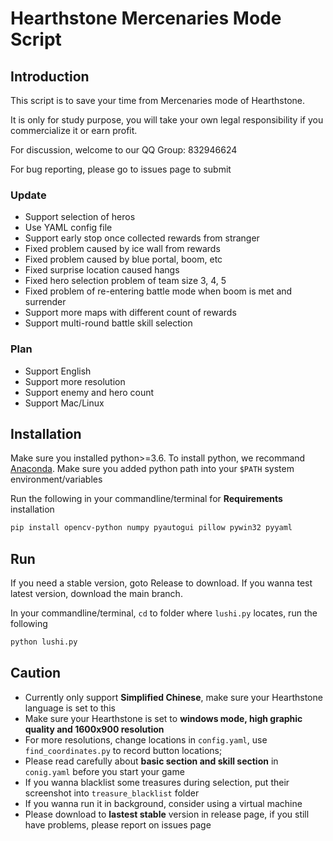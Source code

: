 # Hearthstone Mercenaries Mode Script


## Introduction
This script is to save your time from Mercenaries mode of Hearthstone. 

It is only for study purpose, you will take your own legal responsibility if you commercialize it or earn profit.

For discussion, welcome to our QQ Group: 832946624

For bug reporting, please go to issues page to submit

### Update
* Support selection of heros
* Use YAML config file
* Support early stop once collected rewards from stranger
* Fixed problem caused by ice wall from rewards
* Fixed problem caused by blue portal, boom, etc
* Fixed surprise location caused hangs
* Fixed hero selection problem of team size 3, 4, 5
* Fixed problem of re-entering battle mode when boom is met and surrender
* Support more maps with different count of rewards
* Support multi-round battle skill selection

### Plan
* Support English
* Support more resolution
* Support enemy and hero count
* Support Mac/Linux

## Installation

Make sure you installed python>=3.6.
To install python, we recommand [Anaconda](https://www.anaconda.com/products/individual#windows).
Make sure you added python path into your ```$PATH``` system environment/variables

Run the following in your commandline/terminal for **Requirements** installation
```bash
pip install opencv-python numpy pyautogui pillow pywin32 pyyaml
```

## Run
If you need a stable version, goto Release to download.
If you wanna test latest version, download the main branch.

In your commandline/terminal, ```cd``` to folder where ```lushi.py``` locates,  run the following
```bash
python lushi.py 
```

## Caution
- Currently only support **Simplified Chinese**, make sure your Hearthstone language is set to this
- Make sure your Hearthstone is set to **windows mode, high graphic quality and 1600x900 resolution**
- For more resolutions, change locations in ```config.yaml```, use ```find_coordinates.py``` to record button locations;
- Please read carefully about **basic section and skill section** in  ```conig.yaml``` before you start your game
- If you wanna blacklist some treasures during selection, put their screenshot into ```treasure_blacklist``` folder
- If you wanna run it in background, consider using a virtual machine
- Please download to **lastest stable** version in release page, if you still have problems, please report on issues page
